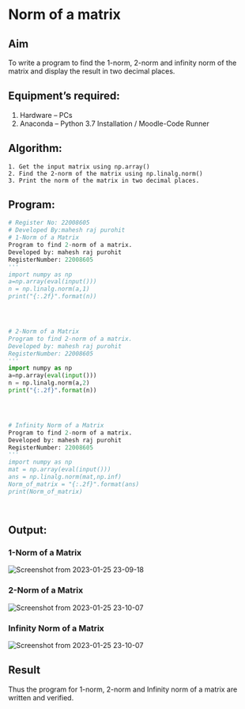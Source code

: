 # Norm of a matrix
## Aim
To write a program to find the 1-norm, 2-norm and infinity norm of the matrix and display the result in two decimal places.
## Equipment’s required:
1.	Hardware – PCs
2.	Anaconda – Python 3.7 Installation / Moodle-Code Runner
## Algorithm:
	1. Get the input matrix using np.array()   
    2. Find the 2-norm of the matrix using np.linalg.norm()
	3. Print the norm of the matrix in two decimal places.
## Program:
```Python
# Register No: 22008605
# Developed By:mahesh raj purohit
# 1-Norm of a Matrix
Program to find 2-norm of a matrix.
Developed by: mahesh raj purohit
RegisterNumber: 22008605
'''
import numpy as np
a=np.array(eval(input()))
n = np.linalg.norm(a,1)
print("{:.2f}".format(n))




# 2-Norm of a Matrix
Program to find 2-norm of a matrix.
Developed by: mahesh raj purohit
RegisterNumber: 22008605
'''
import numpy as np
a=np.array(eval(input()))
n = np.linalg.norm(a,2)
print("{:.2f}".format(n))




# Infinity Norm of a Matrix
Program to find 2-norm of a matrix.
Developed by: mahesh raj purohit
RegisterNumber: 22008605
'''
import numpy as np
mat = np.array(eval(input()))
ans = np.linalg.norm(mat,np.inf)
Norm_of_matrix = "{:.2f}".format(ans)
print(Norm_of_matrix)




```
## Output:
### 1-Norm of a Matrix
![Screenshot from 2023-01-25 23-09-18](https://user-images.githubusercontent.com/118749665/214641339-1778bb59-7e42-401e-97bd-a67f8207f9ea.png)


### 2-Norm of a Matrix
![Screenshot from 2023-01-25 23-10-07](https://user-images.githubusercontent.com/118749665/214641422-12f8d3b8-6f59-4527-be7e-9128f6c2344e.png)


### Infinity Norm of a Matrix
![Screenshot from 2023-01-25 23-10-07](https://user-images.githubusercontent.com/118749665/214641461-0d9dc72d-8653-4df4-90b0-eb5d67245ee9.png)


## Result
Thus the program for 1-norm, 2-norm and Infinity norm of a matrix are written and verified.

